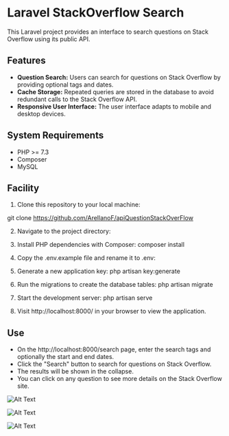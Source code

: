 # Laravel StackOverflow Search

This Laravel project provides an interface to search questions on Stack Overflow using its public API.

## Features

- **Question Search:** Users can search for questions on Stack Overflow by providing optional tags and dates.
- **Cache Storage:** Repeated queries are stored in the database to avoid redundant calls to the Stack Overflow API.
- **Responsive User Interface:** The user interface adapts to mobile and desktop devices.

## System Requirements

- PHP >= 7.3
- Composer
- MySQL

## Facility

1. Clone this repository to your local machine:

git clone https://github.com/ArellanoF/apiQuestionStackOverFlow

2. Navigate to the project directory:

3. Install PHP dependencies with Composer:
composer install

4. Copy the .env.example file and rename it to .env:

5. Generate a new application key:
php artisan key:generate

6. Run the migrations to create the database tables:
php artisan migrate

7. Start the development server:
php artisan serve

8. Visit http://localhost:8000/ in your browser to view the application.

## Use
- On the http://localhost:8000/search page, enter the search tags and optionally the start and end dates.
- Click the "Search" button to search for questions on Stack Overflow.
- The results will be shown in the collapse.
- You can click on any question to see more details on the Stack Overflow site.

![Alt Text](https://i.ibb.co/4m61pHd/Api-Stack-Hechocon-Clipchamp-ezgif-com-video-to-gif-converter.gif)

![Alt Text](https://i.ibb.co/BBdTpjm/Api-Stack-Hechocon-Clipchamp-ezgif-com-video-to-gif-converter-1.gif)

![Alt Text](https://i.ibb.co/xYxsBHx/Api-Stack-Hechocon-Clipchamp-ezgif-com-video-to-gif-converter-2.gif)



